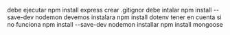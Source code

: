debe ejecutar 
npm install express
crear .gitignor
debe intalar npm install --save-dev nodemon
devemos instalara npm install dotenv
tener en cuenta si no funciona npm install --save-dev nodemon
installar npm install mongoose